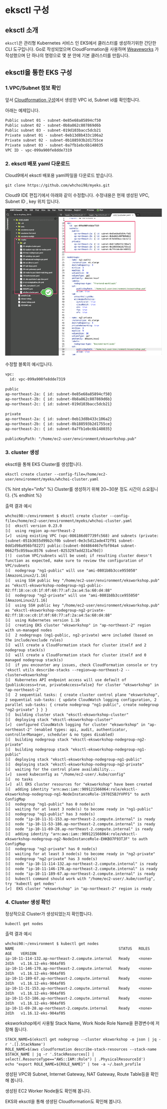 # eksctl 구성

## eksctl 소개

`eksctl`은 관리형 Kubernetes 서비스 인 EKS에서 클러스터를 생성하기위한 간단한 CLI 도구입니다. Go로 작성되었으며 CloudFormation을 사용하며 [Weaveworks](https://www.weave.works/) 가 작성했으며 단 하나의 명령으로 몇 분 안에 기본 클러스터를 만듭니다.

## eksctl을 통한 EKS 구성

### 1.VPC/Subnet 정보 확인

앞서 [Cloudformation 구성](cloudformation.md#3-stack)에서 생성한 VPC id, Subnet id를 확인합니다.

아래는 예제입니다.

```text
Public subnet 01 - subnet-0e85e68a85894cf50
Public subnet 02 - subnet-0b8a862c807869d6b
Public subnet 03 - subnet-019d103bacc5dcb21
Private subnet 01 - subnet-0eb13d8b433c106a2
Private subnet 02 - subnet-0b188593b2d1755ce
Private subnet 03 - subnet-0a7fb1ebc6b148035
VPC ID - vpc-099a900fe8dde7319
```

### 2. eksctl 배포 yaml 다운로드

Cloud9에서 eksctl 배포용 yaml파일을 다운로드 받습니다.

```text
git clone https://github.com/whchoi98/myeks.git
```

Cloud9 IDE 편집기에서 아래와 같이 수정합니다. 수정내용은 현재 생성된 VPC, Subnet ID , key 위치 입니다.

![](../.gitbook/assets/image%20%283%29.png)

수정할 블록의 예시입니다.

```text
vpc:
  id: vpc-099a900fe8dde7319

public
ap-northeast-2a: { id: subnet-0e85e68a85894cf50}
ap-northeast-2b: { id: subnet-0b8a862c807869d6b}
ap-northeast-2c: { id: subnet-019d103bacc5dcb21}

private
ap-northeast-2a: { id: subnet-0eb13d8b433c106a2}
ap-northeast-2b: { id: subnet-0b188593b2d1755ce}
ap-northeast-2c: { id: subnet-0a7fb1ebc6b148035}

publicKeyPath: "/home/ec2-user/environment/eksworkshop.pub"
```

### 3. cluster 생성

eksctl을 통해 EKS Cluster를 생성합니다.

```text
eksctl create cluster --config-file=/home/ec2-user/environment/myeks/whchoi-cluster.yaml 
```

{% hint style="info" %}
Cluster를 생성하기 위해 20~30분 정도 시간이 소요됩니다.
{% endhint %}

출력 결과 예시

```text
whchoi98:~/environment $ eksctl create cluster --config-file=/home/ec2-user/environment/myeks/whchoi-cluster.yaml
[ℹ]  eksctl version 0.23.0
[ℹ]  using region ap-northeast-2
[✔]  using existing VPC (vpc-086186d07739fc568) and subnets (private:[subnet-051b3655d99b2cf0b subnet-0e3c5d12ade472f91 subnet-0dd1d98a956bf8227] public:[subnet-0d4864467efbf04a4 subnet-0662f5c059aac8576 subnet-0253297add231a70d])
[!]  custom VPC/subnets will be used; if resulting cluster doesn't function as expected, make sure to review the configuration of VPC/subnets
[ℹ]  nodegroup "ng1-public" will use "ami-0801b8b3cce955050" [AmazonLinux2/1.16]
[ℹ]  using SSH public key "/home/ec2-user/environment/eksworkshop.pub" as "eksctl-eksworkshop-nodegroup-ng1-public-02:ff:18:ce:c0:1f:0f:60:77:af:2a:a4:5a:60:d4:88" 
[ℹ]  nodegroup "ng2-private" will use "ami-0801b8b3cce955050" [AmazonLinux2/1.16]
[ℹ]  using SSH public key "/home/ec2-user/environment/eksworkshop.pub" as "eksctl-eksworkshop-nodegroup-ng2-private-02:ff:18:ce:c0:1f:0f:60:77:af:2a:a4:5a:60:d4:88" 
[ℹ]  using Kubernetes version 1.16
[ℹ]  creating EKS cluster "eksworkshop" in "ap-northeast-2" region with un-managed nodes
[ℹ]  2 nodegroups (ng1-public, ng2-private) were included (based on the include/exclude rules)
[ℹ]  will create a CloudFormation stack for cluster itself and 2 nodegroup stack(s)
[ℹ]  will create a CloudFormation stack for cluster itself and 0 managed nodegroup stack(s)
[ℹ]  if you encounter any issues, check CloudFormation console or try 'eksctl utils describe-stacks --region=ap-northeast-2 --cluster=eksworkshop'
[ℹ]  Kubernetes API endpoint access will use default of {publicAccess=true, privateAccess=false} for cluster "eksworkshop" in "ap-northeast-2"
[ℹ]  2 sequential tasks: { create cluster control plane "eksworkshop", 2 sequential sub-tasks: { update CloudWatch logging configuration, 2 parallel sub-tasks: { create nodegroup "ng1-public", create nodegroup "ng2-private" } } }
[ℹ]  building cluster stack "eksctl-eksworkshop-cluster"
[ℹ]  deploying stack "eksctl-eksworkshop-cluster"
[✔]  configured CloudWatch logging for cluster "eksworkshop" in "ap-northeast-2" (enabled types: api, audit, authenticator, controllerManager, scheduler & no types disabled)
[ℹ]  building nodegroup stack "eksctl-eksworkshop-nodegroup-ng2-private"
[ℹ]  building nodegroup stack "eksctl-eksworkshop-nodegroup-ng1-public"
[ℹ]  deploying stack "eksctl-eksworkshop-nodegroup-ng1-public"
[ℹ]  deploying stack "eksctl-eksworkshop-nodegroup-ng2-private"
[ℹ]  waiting for the control plane availability...
[✔]  saved kubeconfig as "/home/ec2-user/.kube/config"
[ℹ]  no tasks
[✔]  all EKS cluster resources for "eksworkshop" have been created
[ℹ]  adding identity "arn:aws:iam::909121566064:role/eksctl-eksworkshop-nodegroup-ng1-NodeInstanceRole-1970I5BJYVPFS" to auth ConfigMap
[ℹ]  nodegroup "ng1-public" has 0 node(s)
[ℹ]  waiting for at least 3 node(s) to become ready in "ng1-public"
[ℹ]  nodegroup "ng1-public" has 3 node(s)
[ℹ]  node "ip-10-11-31-153.ap-northeast-2.compute.internal" is ready
[ℹ]  node "ip-10-11-53-186.ap-northeast-2.compute.internal" is ready
[ℹ]  node "ip-10-11-69-28.ap-northeast-2.compute.internal" is ready
[ℹ]  adding identity "arn:aws:iam::909121566064:role/eksctl-eksworkshop-nodegroup-ng2-NodeInstanceRole-EHKBO7F93TJF" to auth ConfigMap
[ℹ]  nodegroup "ng2-private" has 0 node(s)
[ℹ]  waiting for at least 3 node(s) to become ready in "ng2-private"
[ℹ]  nodegroup "ng2-private" has 3 node(s)
[ℹ]  node "ip-10-11-114-132.ap-northeast-2.compute.internal" is ready
[ℹ]  node "ip-10-11-146-170.ap-northeast-2.compute.internal" is ready
[ℹ]  node "ip-10-11-189-67.ap-northeast-2.compute.internal" is ready
[ℹ]  kubectl command should work with "/home/ec2-user/.kube/config", try 'kubectl get nodes'
[✔]  EKS cluster "eksworkshop" in "ap-northeast-2" region is ready
```

### 4. Cluster 생성 확인

정상적으로 Cluster가 생성되었는지 확인합니다.

```text
kubectl get nodes
```

출력 결과 예시

```text
whchoi98:~/environment $ kubectl get nodes
NAME                                               STATUS   ROLES    AGE    VERSION
ip-10-11-114-132.ap-northeast-2.compute.internal   Ready    <none>   2d1h   v1.16.12-eks-904af05
ip-10-11-146-170.ap-northeast-2.compute.internal   Ready    <none>   2d1h   v1.16.12-eks-904af05
ip-10-11-189-67.ap-northeast-2.compute.internal    Ready    <none>   2d1h   v1.16.12-eks-904af05
ip-10-11-31-153.ap-northeast-2.compute.internal    Ready    <none>   2d1h   v1.16.12-eks-904af05
ip-10-11-53-186.ap-northeast-2.compute.internal    Ready    <none>   2d1h   v1.16.12-eks-904af05
ip-10-11-69-28.ap-northeast-2.compute.internal     Ready    <none>   2d1h   v1.16.12-eks-904af05
```

eksworkshop에서 사용될 Stack Name, Work Node Role Name을 환경변수에 저장해 둡니다.

```text
STACK_NAME=$(eksctl get nodegroup --cluster eksworkshop -o json | jq -r '.[].StackName')
ROLE_NAME=$(aws cloudformation describe-stack-resources --stack-name $STACK_NAME | jq -r '.StackResources[] | select(.ResourceType=="AWS::IAM::Role") | .PhysicalResourceId')
echo "export ROLE_NAME=${ROLE_NAME}" | tee -a ~/.bash_profile
```

생성된 VPC와 Subnet, Internet Gateway, NAT Gateway, Route Table등을 확인해 봅니다.

생성된 EC2 Worker Node들도 확인해 봅니다.

EKS와 eksctl을 통해 생생된 Cloudformation도 확인해 봅니다.

